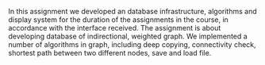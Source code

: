 
In this assignment we developed an database infrastructure,
algorithms and display system for the duration of the assignments in the course,
in accordance with the interface received.
The assignment is about developing database of indirectional, weighted graph.
We implemented a number of algorithms in graph, including deep copying, connectivity check,
shortest path between two different nodes, save and load file.